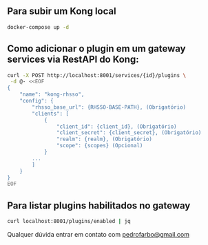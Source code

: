 
## Para subir um Kong local

```bash
docker-compose up -d
```

## Como adicionar o plugin em um gateway services via RestAPI do Kong: 

```bash
curl -X POST http://localhost:8001/services/{id}/plugins \
 -d @- <<EOF
{
	"name": "kong-rhsso",
	"config": {
		"rhsso_base_url": {RHSSO-BASE-PATH}, (Obrigatório)
		"clients": [
			{
				"client_id": {client_id}, (Obrigatório)
				"client_secret": {client_secret}, (Obrigatório)
				"realm": {realm}, (Obrigatório)
				"scope": {scopes} (Opcional)
			}
	    ...
		]
	}
}
EOF

```

## Para listar plugins habilitados no gateway

```bash
curl localhost:8001/plugins/enabled | jq
```

Qualquer dúvida entrar em contato com pedrofarbo@gmail.com
